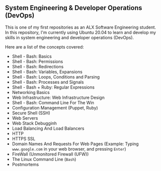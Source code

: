 ## System Engineering & Developer Operations (DevOps)

This is one of my first repositories as an ALX Software Engineering student. In this repository, I'm currently using Ubuntu 20.04 to learn and develop my skills in system engineering and developer operations (DevOps).

Here are a list of the concepts covered:
+ Shell - Bash: Basics
+ Shell - Bash: Permissions
+ Shell - Bash: Redirections
+ Shell - Bash: Variables, Expansions
+ Shell - Bash: Loops, Conditions and Parsing
+ Shell - Bash: Processes and Signals
+ Shell - Bash + Ruby: Regular Expressions
+ Networking Basics
+ Web Infrastructure: Web Infrastructure Design
+ Shell - Bash: Command Line For The Win
+ Configuration Management (Puppet, Ruby)
+ Secure Shell (SSH)
+ Web Servers
+ Web Stack Debugginh
+ Load Balancing And Load Balancers
+ HTTP
+ HTTPS SSL
+ Domain Names And Requests For Web Pages (Example: Typing `www.google.com` in your web browser, and pressing `Enter`)
+ FireWall (Unmonitored Firewall (UFW))
+ The Linux Command Line (`Bash`)
+ Postmortems
<!-- Remember the projects to revisit. -->
